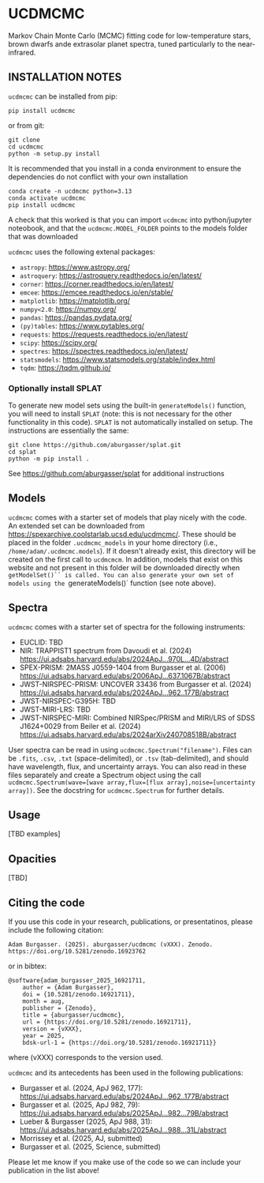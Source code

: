 # UCDMCMC
 Markov Chain Monte Carlo (MCMC) fitting code for low-temperature stars, brown dwarfs ande extrasolar planet spectra, tuned particularly to the near-infrared.

## INSTALLATION NOTES

`ucdmcmc` can be installed from pip:

	pip install ucdmcmc

or from git:

	git clone
	cd ucdmcmc
	python -m setup.py install


It is recommended that you install in a conda environment to ensure the dependencies do not conflict with your own installation

	conda create -n ucdmcmc python=3.13
	conda activate ucdmcmc
	pip install ucdmcmc

A check that this worked is that you can import `ucdmcmc` into python/jupyter noteobook, and that the `ucdmcmc.MODEL_FOLDER` points to the models folder that was downloaded

`ucdmcmc` uses the following extenal packages:
* `astropy`: https://www.astropy.org/
* `astroquery`: https://astroquery.readthedocs.io/en/latest/
* `corner`: https://corner.readthedocs.io/en/latest/
* `emcee`: https://emcee.readthedocs.io/en/stable/
* `matplotlib`: https://matplotlib.org/
* `numpy<2.0`: https://numpy.org/
* `pandas`: https://pandas.pydata.org/
* `(py)tables`: https://www.pytables.org/
* `requests`: https://requests.readthedocs.io/en/latest/
* `scipy`: https://scipy.org/
* `spectres`: https://spectres.readthedocs.io/en/latest/
* `statsmodels`: https://www.statsmodels.org/stable/index.html
* `tqdm`: https://tqdm.github.io/

### Optionally install SPLAT

To generate new model sets using the built-in `generateModels()` function, you will need to install `SPLAT` (note: this is not necessary for the other functionality in this code). `SPLAT` is not automatically installed on setup. The instructions are essentially the same:

	git clone https://github.com/aburgasser/splat.git
	cd splat
	python -m pip install .

See https://github.com/aburgasser/splat for additional instructions

## Models

`ucdmcmc` comes with a starter set of models that play nicely with the code. An extended set can be downloaded from https://spexarchive.coolstarlab.ucsd.edu/ucdmcmc/. These should be placed in the folder `.ucdmcmc_models` in your home directory (i.e., `/home/adam/.ucdmcmc.models`). If it doesn't already exist, this directory will be created on the first call to `ucdmcmcm`. In addition, models that exist on this website and not present in this folder will be downloaded directly when `getModelSet()`` is called. You can also generate your own set of models using the `generateModels()` function (see note above).

## Spectra

`ucdmcmc` comes with a starter set of spectra for the following instruments:
* EUCLID: TBD
* NIR: TRAPPIST1 spectrum from Davoudi et al. (2024) https://ui.adsabs.harvard.edu/abs/2024ApJ...970L...4D/abstract
* SPEX-PRISM: 2MASS J0559-1404 from Burgasser et al. (2006) https://ui.adsabs.harvard.edu/abs/2006ApJ...637.1067B/abstract
* JWST-NIRSPEC-PRISM: UNCOVER 33436 from Burgasser et al. (2024) https://ui.adsabs.harvard.edu/abs/2024ApJ...962..177B/abstract
* JWST-NIRSPEC-G395H: TBD
* JWST-MIRI-LRS: TBD 
* JWST-NIRSPEC-MIRI: Combined NIRSpec/PRISM and MIRI/LRS of SDSS J1624+0029 from Beiler et al. (2024) https://ui.adsabs.harvard.edu/abs/2024arXiv240708518B/abstract

User spectra can be read in using `ucdmcmc.Spectrum("filename")`. Files can be `.fits`, `.csv`, `.txt` (space-delimited), or `.tsv` (tab-delimited), and should have wavelength, flux, and uncertainty arrays. You can also read in these files separately and create a Spectrum object using the call `ucdmcmc.Spectrum(wave=[wave array,flux=[flux array],noise=[uncertainty array])`. See the docstring for `ucdmcmc.Spectrum` for further details.

## Usage

[TBD examples]

## Opacities

[TBD]

## Citing the code

If you use this code in your research, publications, or presentatinos, please include the following citation:

	Adam Burgasser. (2025). aburgasser/ucdmcmc (vXXX). Zenodo. https://doi.org/10.5281/zenodo.16923762

or in bibtex:

	@software{adam_burgasser_2025_16921711,
		author = {Adam Burgasser},
		doi = {10.5281/zenodo.16921711},
		month = aug,
		publisher = {Zenodo},
		title = {aburgasser/ucdmcmc},
		url = {https://doi.org/10.5281/zenodo.16921711},
		version = {vXXX},
		year = 2025,
		bdsk-url-1 = {https://doi.org/10.5281/zenodo.16921711}}

 where (vXXX) corresponds to the version used.  

`ucdmcmc` and its antecedents has been used in the following publications:

* Burgasser et al. (2024, ApJ 962, 177): https://ui.adsabs.harvard.edu/abs/2024ApJ...962..177B/abstract
* Burgasser et al. (2025, ApJ 982, 79): https://ui.adsabs.harvard.edu/abs/2025ApJ...982...79B/abstract
* Lueber & Burgasser (2025, ApJ 988, 31): https://ui.adsabs.harvard.edu/abs/2025ApJ...988...31L/abstract
* Morrissey et al. (2025, AJ, submitted)
* Burgasser et al. (2025, Science, submitted)

Please let me know if you make use of the code so we can include your publication in the list above!



